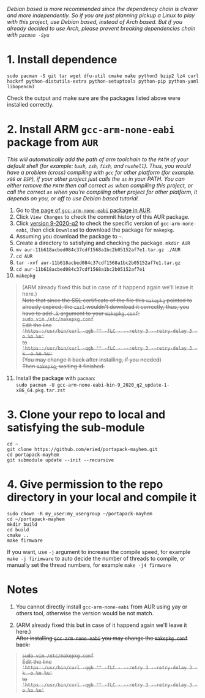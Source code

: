 _Debian based is more recommended since the dependency chain is clearer and more independently. So if you are just planning pickup a Linux to play with this project, use Debian based, instead of Arch based. But if you already decided to use Arch, please prevent breaking dependencies chain with `pacman -Syu`_
# 1. Install dependence
``
sudo pacman -S git tar wget dfu-util cmake make python3 bzip2 lz4 curl hackrf python-distutils-extra python-setuptools python-pip python-yaml libopencm3
``

Check the output and make sure are the packages listed above were installed correctly.

# 2. Install ARM `gcc-arm-none-eabi` package from `AUR`

_This will automatically add the path of arm toolchain to the ``PATH`` of your default shell (for example: ``bash``, ``zsh``, ``fish``, and ``nushell``). Thus, you would have a problem (cross) compiling with ``gcc`` for other platform (for example. ``x86`` or ``ESP``), if your other project just calls the ``as`` in your PATH. You can either remove the `PATH` then call correct ``as`` when compiling this project, or call the correct ``as`` when you're compiling other project for other platform, it depends on you, or off to use Debian based tutorial._

1. Go to [the page of `gcc-arm-none-eabi` package in AUR](https://aur.archlinux.org/packages/gcc-arm-none-eabi-bin).  
2. Click `View Changes` to check the commit history of this AUR package.  
3. Click [version 9-2020-q2](https://aur.archlinux.org/cgit/aur.git/commit/?h=gcc-arm-none-eabi-bin&id=11b618acbed084c37cdf1568a1bc2b05152af7e1) to check the specific version of `gcc-arm-none-eabi`, then click `Download` to download the package for ``makepkg``.  
4. Assuming you download the package to `~`.
5. Create a directory to satisfying and checking the package.
`mkdir AUR`  
6. `mv aur-11b618acbed084c37cdf1568a1bc2b05152af7e1.tar.gz ./AUR`  
7. `cd AUR`
8. `tar -xvf aur-11b618acbed084c37cdf1568a1bc2b05152af7e1.tar.gz`  
9. `cd aur-11b618acbed084c37cdf1568a1bc2b05152af7e1`
10. `makepkg`   
>(ARM already fixed this but in case of it happend again we'll leave it here.)    
~~Note that since the SSL certificate of the file this ``makepkg`` pointed to already expired, the `curl` wouldn't download it correctly, thus, you have to add `-k` argument to your `makepkg.conf`:~~  
~~`sudo vim /etc/makepkg.conf`~~    
~~Edit the line~~     
~~`'https::/usr/bin/curl -qgb "" -fLC - --retry 3 --retry-delay 3 -o %o %u'`~~    
~~to~~    
~~`'https::/usr/bin/curl -qgb "" -fLC - --retry 3 --retry-delay 3 -k -o %o %u'`~~    
~~(You may change it back after installing, if you needed)~~    
~~Then `makepkg`, waiting it finished.~~    
11. Install the package with `pacman`:  
`sudo pacman -U gcc-arm-none-eabi-bin-9_2020_q2_update-1-x86_64.pkg.tar.zst` 

# 3. Clone your repo to local and satisfying the sub-module
```
cd ~
git clone https://github.com/eried/portapack-mayhem.git
cd portapack-mayhem  
git submodule update --init --recursive
```

# 4. Give permission to the repo directory in your local and compile it
```
sudo chown -R my_user:my_usergroup ~/portapack-mayhem
cd ~/portapack-mayhem
mkdir build
cd build
cmake ..
make firmware
```  
If you want, use `-j` argument to increase the compile speed, for example `make -j firimware` to auto decide the number of threads to compile, or manually set the thread numbers, for example `make -j4 firmware`

# Notes
1. You cannot directly install `gcc-arm-none-eabi` from AUR using yay or others tool, otherwise the version would be not match.    


2. (ARM already fixed this but in case of it happend again we'll leave it here.)    
 ~~After installing `gcc-arm-none-eabi` you may change the `makepkg.conf` back:~~  
>~~`sudo vim /etc/makepkg.conf`~~    
~~Edit the line~~     
~~`'https::/usr/bin/curl -qgb "" -fLC - --retry 3 --retry-delay 3 -k -o %o %u'`~~    
~~to~~    
~~`'https::/usr/bin/curl -qgb "" -fLC - --retry 3 --retry-delay 3 -o %o %u'`~~    




 